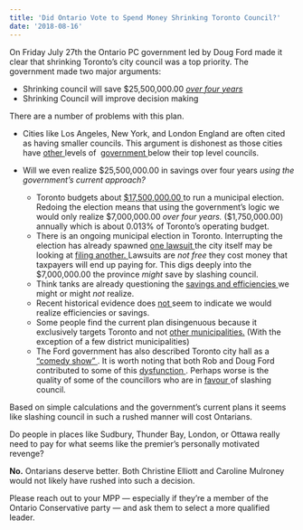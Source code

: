 ```yaml
---
title: 'Did Ontario Vote to Spend Money Shrinking Toronto Council?'
date: '2018-08-16'
---
```


<article id="top">
  <p>
    On Friday July 27th the Ontario PC government led by Doug Ford made it clear
    that shrinking Toronto&rsquo;s city council was a top priority. The government
    made two major arguments:
  </p>
  <ul>
    <li>Shrinking council will save $25,500,000.00 <em>
      <a 
        href="https://globalnews.ca/news/4356447/john-tory-toronto-city-council-seats/"
        title="Global News: Ontario to introduce legislation to cut Toronto city council seats by nearly half"
        target="_blank"
      >over four years
      </a></em>
    </li>
    <li>Shrinking Council will improve decision making</li>
  </ul>
  <p>
    There are a number of problems with this plan.
  </p>
  <ul>
    <li>
      Cities like Los Angeles, New York, and London England are often cited
      as having smaller councils. This argument is dishonest as those cities have
      <a 
        href="https://globalnews.ca/news/4358422/toronto-city-council-other-cities/"
        title="Global News: Comparing city councils"
        target="_blank"
      >
        other
      </a> levels of&nbsp;
      <a
        href="https://www.thestar.com/opinion/star-columnists/2018/08/01/what-would-rob-ford-have-made-of-this.html"
        title="Toronto Star: Slashing city council makes serving constituents the Rob Ford way seem impossible"
        target="_blank"
      >
        government
      </a> below their top level councils.
    </li>
    <li>
      <p>
        Will we even realize $25,500,000.00 in savings over four years <em>
        using the government&rsquo;s current approach?
        </em>
      </p>
      <ul>
        <li>
          Toronto budgets about <a
            href="https://www.thestar.com/news/gta/2018/08/02/what-a-reduced-council-could-mean-for-toronto.html"
            title="Toronto Star: Costs of Redoing Toronto Election"
            target="_blank"
          >$17,500,000.00
          </a> to run a municipal election. Redoing the election means that using
          the government&rsquo;s logic we would only realize $7,000,000.00 <em>
            over four years.
          </em> ($1,750,000.00) annually which is about 0.013% of Toronto&rsquo;s operating 
          budget.
        </li>
        <li>There is an ongoing municipal election in Toronto. Interrupting the election 
          has already spawned <a 
           href="https://globalnews.ca/news/4359952/doug-ford-ward-changes-rocco-achampong-superior-court-notice/"
           title="Global News: Toronto council hopeful Rocco Achampong wants court to stop Ford from axing wards"
           target="_blank"
          >one lawsuit
          </a> the city itself may be looking at <a 
          href="https://globalnews.ca/news/4360976/ontario-tories-toronto-city-council/"
          title="Global News: Toronto debating whether to sue province over decision to shrink city council by nearly 50%"
          target="_blank"
          >filing another.
          </a> Lawsuits are <em>
            not free
          </em> they cost money that taxpayers will end up paying for.  This digs deeply
          into the $7,000,000.00 the province <em>
            might
          </em> save by slashing council.
        </li>
        <li>
          Think tanks are already questioning the <a
            href="https://www.fraserinstitute.org/blogs/toronto-city-council-reduction-a-distraction-from-greater-priorities"
            title="Fraser Institute: Toronto City Council reduction—a distraction from greater priorities"
            target="_blank"
          >savings and efficiencies
          </a> we might or might <em>
            not
          </em> realize.
        </li>
        <li>
          Recent historical evidence does <a 
            href="https://www.fraserinstitute.org/research/municipal-amalgamation-ontario"
            title="Fraser Institute: Municipal Amalgamation in Ontario"
            target="_blank"
          >not
          </a> seem to indicate we would realize efficiencies or savings.
        </li>
        <li>
          Some people find the current plan disingenuous because it exclusively
          targets Toronto and not <a
            href="https://www.thestar.com/news/queenspark/2018/07/30/toronto-is-the-only-city-targeted-by-ford-in-legislation.html"
            title="Toronto Star: Toronto is the only city targeted"
            target="_blank"
          >other municipalities.</a> (With the exception of a few district municipalities)
        </li>
        <li>
          The Ford government has also described Toronto city hall as a <a 
          href="https://www.thestar.com/news/queenspark/2018/07/27/its-like-a-comedy-show-down-at-city-hall-ford-defends-unilateral-moves-to-slash-toronto-council-axe-regional-chair-elections.html"
          title="Toronto Star: ‘It’s like a comedy show down at city hall’: Ford defends unilateral moves to slash Toronto council, axe regional chair elections"
          target="_blank"
        >&ldquo;comedy show&rdquo;
        </a>.  It is worth noting that both Rob and Doug Ford contributed to some of
        this <a
          href="https://www.youtube.com/watch?v=QB1dJeMtb08"
          title="You Tube: Toronto City Council Rob Ford Knocks Over Councillor"
          target="_blank"
         >dysfunction
         </a>. Perhaps worse is the quality of some of the councillors who are in <a
           href="https://globalnews.ca/news/3022962/toronto-city-councillor-gives-middle-finger-in-response-to-city-hall-roof-tax-proposal/"
           title="Global News: Councillor gives middle finger to citizens"
           target="_blank"
          >favour
          </a> of slashing council.
        </li>
      </ul>
    </li>
  </ul>
  <p>
    Based on simple calculations and the government&rsquo;s current plans 
    it seems like slashing council in such a rushed manner will cost Ontarians.
  </p>
  <p>
    Do people in places like Sudbury, Thunder Bay, London, or Ottawa really need
    to pay for what seems like the premier&rsquo;s personally motivated revenge?
  </p>
  <p>
    <strong>No.</strong> Ontarians deserve better. Both Christine Elliott and Caroline
    Mulroney would not likely have rushed into such a decision.
  </p>
  <p>
    Please reach out to your MPP &mdash; especially if they&rsquo;re a member of the 
    Ontario Conservative party &mdash; and ask them to select a more qualified leader.
  </p>
</article>
